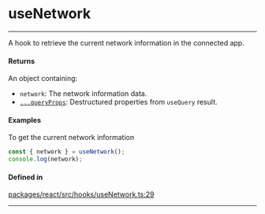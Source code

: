# useNetwork
---

A hook to retrieve the current network information in the connected app.

#### Returns

An object containing:
- `network`: The network information data.
- [`...queryProps`](https://tanstack.com/query/latest/docs/framework/react/reference/useQuery): Destructured properties from `useQuery` result.

#### Examples

To get the current network information
```ts
const { network } = useNetwork();
console.log(network);
```

#### Defined in
[packages/react/src/hooks/useNetwork.ts:29](https://github.com/fuellabs/fuel-connectors/blob/main/packages/react/src/hooks/useNetwork.ts#L29)

___
